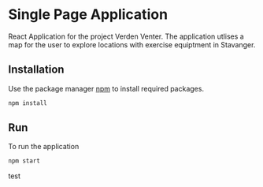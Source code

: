 # Single Page Application

React Application for the project Verden Venter.
The application utlises a map for the user to explore locations with exercise equiptment in Stavanger. 

## Installation

Use the package manager [npm](https://www.npmjs.com/) to install required packages.

```bash
npm install
```

## Run

To run the application
```bash
npm start
```

test
